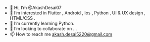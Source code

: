 - 👋 Hi, I’m @AkashDesai07
- 👀 I’m interested in Flutter , Android , Ios , Python , UI & UX design , HTML/CSS .
- 🌱 I’m currently learning Python.
- 💞️ I’m looking to collaborate on ...
- 📫 How to reach me akash.desai5220@gmail.com

<!---
AkashDesai07/AkashDesai07 is a ✨ special ✨ repository because its `README.md` (this file) appears on your GitHub profile.
You can click the Preview link to take a look at your changes.
--->
